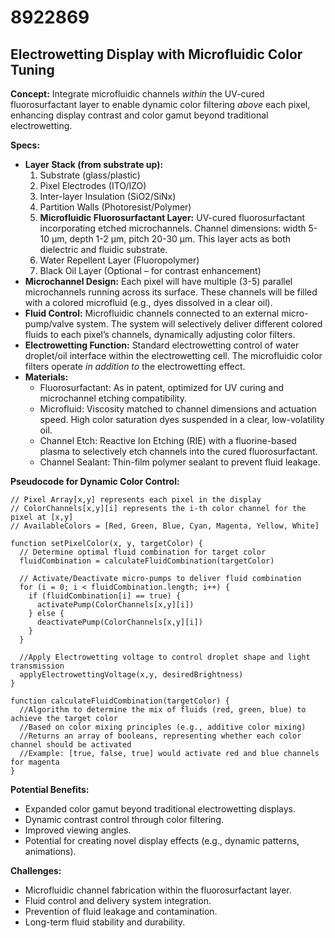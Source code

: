 # 8922869

## Electrowetting Display with Microfluidic Color Tuning

**Concept:** Integrate microfluidic channels *within* the UV-cured fluorosurfactant layer to enable dynamic color filtering *above* each pixel, enhancing display contrast and color gamut beyond traditional electrowetting.

**Specs:**

*   **Layer Stack (from substrate up):**
    1.  Substrate (glass/plastic)
    2.  Pixel Electrodes (ITO/IZO)
    3.  Inter-layer Insulation (SiO2/SiNx)
    4.  Partition Walls (Photoresist/Polymer)
    5.  **Microfluidic Fluorosurfactant Layer:** UV-cured fluorosurfactant incorporating etched microchannels.  Channel dimensions: width 5-10 µm, depth 1-2 µm, pitch 20-30 µm. This layer acts as both dielectric and fluidic substrate.
    6.  Water Repellent Layer (Fluoropolymer)
    7.  Black Oil Layer (Optional – for contrast enhancement)
*   **Microchannel Design:**  Each pixel will have multiple (3-5) parallel microchannels running across its surface.  These channels will be filled with a colored microfluid (e.g., dyes dissolved in a clear oil).
*   **Fluid Control:** Microfluidic channels connected to an external micro-pump/valve system. The system will selectively deliver different colored fluids to each pixel’s channels, dynamically adjusting color filters.
*   **Electrowetting Function:** Standard electrowetting control of water droplet/oil interface within the electrowetting cell. The microfluidic color filters operate *in addition to* the electrowetting effect.
*   **Materials:**
    *   Fluorosurfactant:  As in patent, optimized for UV curing and microchannel etching compatibility.
    *   Microfluid:  Viscosity matched to channel dimensions and actuation speed. High color saturation dyes suspended in a clear, low-volatility oil.
    *   Channel Etch: Reactive Ion Etching (RIE) with a fluorine-based plasma to selectively etch channels into the cured fluorosurfactant.
    *   Channel Sealant: Thin-film polymer sealant to prevent fluid leakage.

**Pseudocode for Dynamic Color Control:**

```
// Pixel Array[x,y] represents each pixel in the display
// ColorChannels[x,y][i] represents the i-th color channel for the pixel at [x,y]
// AvailableColors = [Red, Green, Blue, Cyan, Magenta, Yellow, White]

function setPixelColor(x, y, targetColor) {
  // Determine optimal fluid combination for target color
  fluidCombination = calculateFluidCombination(targetColor)

  // Activate/Deactivate micro-pumps to deliver fluid combination
  for (i = 0; i < fluidCombination.length; i++) {
    if (fluidCombination[i] == true) {
      activatePump(ColorChannels[x,y][i])
    } else {
      deactivatePump(ColorChannels[x,y][i])
    }
  }

  //Apply Electrowetting voltage to control droplet shape and light transmission
  applyElectrowettingVoltage(x,y, desiredBrightness)
}

function calculateFluidCombination(targetColor) {
  //Algorithm to determine the mix of fluids (red, green, blue) to achieve the target color
  //Based on color mixing principles (e.g., additive color mixing)
  //Returns an array of booleans, representing whether each color channel should be activated
  //Example: [true, false, true] would activate red and blue channels for magenta
}
```

**Potential Benefits:**

*   Expanded color gamut beyond traditional electrowetting displays.
*   Dynamic contrast control through color filtering.
*   Improved viewing angles.
*   Potential for creating novel display effects (e.g., dynamic patterns, animations).

**Challenges:**

*   Microfluidic channel fabrication within the fluorosurfactant layer.
*   Fluid control and delivery system integration.
*   Prevention of fluid leakage and contamination.
*   Long-term fluid stability and durability.